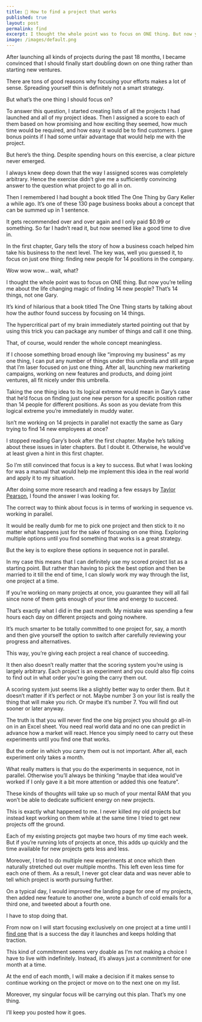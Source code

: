 ```yaml
---
title: 🧠 How to find a project that works
published: true
layout: post
permalink: find
excerpt: I thought the whole point was to focus on ONE thing. But now you’re telling me about the life changing magic of finding 14 new people? That’s 14 things, not one Gary.
image: /images/default.png
---
```


After launching all kinds of projects during the past 18 months, I became convinced that I should finally start doubling down on one thing rather than starting new ventures. 

There are tons of good reasons why focusing your efforts makes a lot of sense. Spreading yourself thin is definitely not a smart strategy.

But what’s the one thing I should focus on?

To answer this question, I started creating lists of all the projects I had launched and all of my project ideas. Then I assigned a score to each of them based on how promising and how exciting they seemed, how much time would be required, and how easy it would be to find customers. I gave bonus points if I had some unfair advantage that would help me with the project. 

But here’s the thing. Despite spending hours on this exercise, a clear picture never emerged. 

I always knew deep down that the way I assigned scores was completely arbitrary. Hence the exercise didn’t give me a sufficiently convincing answer to the question what project to go all in on. 

Then I remembered I had bought a book titled The One Thing by Gary Keller a while ago. It’s one of these 130 page business books about a concept that can be summed up in 1 sentence.

It gets recommended over and over again and I only paid $0.99 or something. So far I hadn’t read it, but now seemed like a good time to dive in. 

In the first chapter, Gary tells the story of how a business coach helped him take his business to the next level. The key was, well you guessed it, to focus on just one thing: finding new people for 14 positions in the company. 

Wow wow wow... wait, what?

I thought the whole point was to focus on ONE thing. But now you’re telling me about the life changing magic of finding 14 new people? That’s 14 things, not one Gary.

It’s kind of hilarious that a book titled The One Thing starts by talking about how the author found success by focusing on 14 things.

The hypercritical part of my brain immediately started pointing out that by using this trick you can package any number of things and call it one thing. 

That, of course, would render the whole concept meaningless. 

If I choose something broad enough like “improving my business” as my one thing, I can put any number of things under this umbrella and still argue that I’m laser focused on just one thing.  After all, launching new marketing campaigns, working on new features and products, and doing joint ventures, all fit nicely under this umbrella. 

Taking the one thing idea to its logical extreme would mean in Gary’s case that he’d focus on finding just one new person for a specific position rather than 14 people for different positions. As soon as you deviate from this logical extreme you’re immediately in muddy water.

Isn’t me working on 14 projects in parallel not exactly the same as Gary trying to find 14 new employees at once?

I stopped reading Gary’s book after the first chapter. Maybe he’s talking about these issues in later chapters.  But I doubt it. Otherwise, he would’ve at least given a hint in this first chapter.  

So I’m still convinced that focus is a key to success. But what I was looking for was a manual that would help me implement this idea in the real world and apply it to my situation. 

After doing some more research and reading a few essays by [Taylor Pearson](https://taylorpearson.me), I found the answer I was looking for.

The correct way to think about focus is in terms of working in sequence vs. working in parallel. 

It would be really dumb for me to pick one project and then stick to it no matter what happens just for the sake of focusing on one thing. Exploring multiple options until you find something that works is a great strategy. 

But the key is to explore these options in sequence not in parallel. 

In my case this means that I can definitely use my scored project list as a starting point. But rather than having to pick the best option and then be married to it till the end of time, I can slowly work my way through the list, one project at a time. 

If you’re working on many projects at once, you guarantee they will all fail since none of them gets enough of your time and energy to succeed.

That’s exactly what I did in the past month. My mistake was spending a few hours each day on different projects and going nowhere. 

It’s much smarter to be totally committed to one project for, say, a month and then give yourself the option to switch after carefully reviewing your progress and alternatives. 

This way, you’re giving each project a real chance of succeeding.

It then also doesn’t really matter that the scoring system you’re using is largely arbitrary. Each project is an experiment and you could also flip coins to find out in what order you’re going the carry them out. 

A scoring system just seems like a slightly better way to order them. But it doesn’t matter if it’s perfect or not. Maybe number 3 on your list is really the thing that will make you rich. Or maybe it’s number 7. You will find out sooner or later anyway.

The truth is that you will never find the one big project you should go all-in on in an Excel sheet. You need real world data and no one can predict in advance how a market will react. Hence you simply need to carry out these experiments until you find one that works. 

But the order in which you carry them out is not important. After all, each experiment only takes a month.

What really matters is that you do the experiments in sequence, not in parallel. Otherwise you’ll always be thinking “maybe that idea would’ve worked if I only gave it a bit more attention or added this one feature”. 

These kinds of thoughts will take up so much of your mental RAM that you won’t be able to dedicate sufficient energy on new projects. 

This is exactly what happened to me. I never killed my old projects but instead kept working on them while at the same time I tried to get new projects off the ground. 

Each of my existing projects got maybe two hours of my time each week. But if you’re running lots of projects at once, this adds up quickly and the time available for new projects gets less and less. 

Moreover, I tried to do multiple new experiments at once which then naturally stretched out over multiple months. This left even less time for each one of them. As a result, I never got clear data and was never able to tell which project is worth pursuing further. 

On a typical day, I would improved the landing page for one of my projects, then added new feature to another one, wrote a bunch of cold emails for a third one, and tweeted about a fourth one. 

I have to stop doing that. 

From now on I will start focusing exclusively on one project at a time until I [find one](https://twitter.com/dannypostmaa/status/1503651781426888706) that is a success the day it launches and keeps holding that traction. 

This kind of commitment seems very doable as I’m not making a choice I have to live with indefinitely. Instead, it’s always just a commitment for one month at a time. 

At the end of each month, I will make a decision if it makes sense to continue working on the project or move on to the next one on my list. 

Moreover, my singular focus will be carrying out this plan. That’s my one thing.

I’ll keep you posted how it goes.